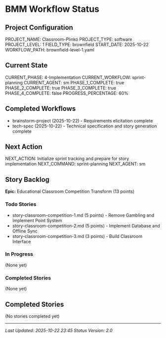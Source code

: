 # BMM Workflow Status

## Project Configuration

PROJECT_NAME: Classroom-Plinko
PROJECT_TYPE: software
PROJECT_LEVEL: 1
FIELD_TYPE: brownfield
START_DATE: 2025-10-22
WORKFLOW_PATH: brownfield-level-1.yaml

## Current State

CURRENT_PHASE: 4-Implementation
CURRENT_WORKFLOW: sprint-planning
CURRENT_AGENT: sm
PHASE_1_COMPLETE: true
PHASE_2_COMPLETE: true
PHASE_3_COMPLETE: true
PHASE_4_COMPLETE: false
PROGRESS_PERCENTAGE: 60%

## Completed Workflows

- brainstorm-project (2025-10-22) - Requirements elicitation complete
- tech-spec (2025-10-22) - Technical specification and story generation complete

## Next Action

NEXT_ACTION: Initialize sprint tracking and prepare for story implementation
NEXT_COMMAND: sprint-planning
NEXT_AGENT: sm

## Story Backlog

**Epic:** Educational Classroom Competition Transform (13 points)

### Todo Stories
- story-classroom-competition-1.md (5 points) - Remove Gambling and Implement Point System
- story-classroom-competition-2.md (5 points) - Implement Database and Offline Sync
- story-classroom-competition-3.md (3 points) - Build Classroom Interface

### In Progress
(None yet)

### Completed Stories
(None yet)

## Completed Stories

(No stories completed yet)

---

_Last Updated: 2025-10-22 23:45_
_Status Version: 2.0_
